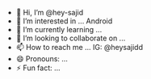 - 👋 Hi, I’m @hey-sajid
- 👀 I’m interested in ... Android
- 🌱 I’m currently learning ...
- 💞️ I’m looking to collaborate on ...
- 📫 How to reach me ... IG: @heysajidd
- 😄 Pronouns: ...
- ⚡ Fun fact: ...

<!---
hey-sajid/hey-sajid is a ✨ special ✨ repository because its `README.md` (this file) appears on your GitHub profile.
You can click the Preview link to take a look at your changes.
--->
